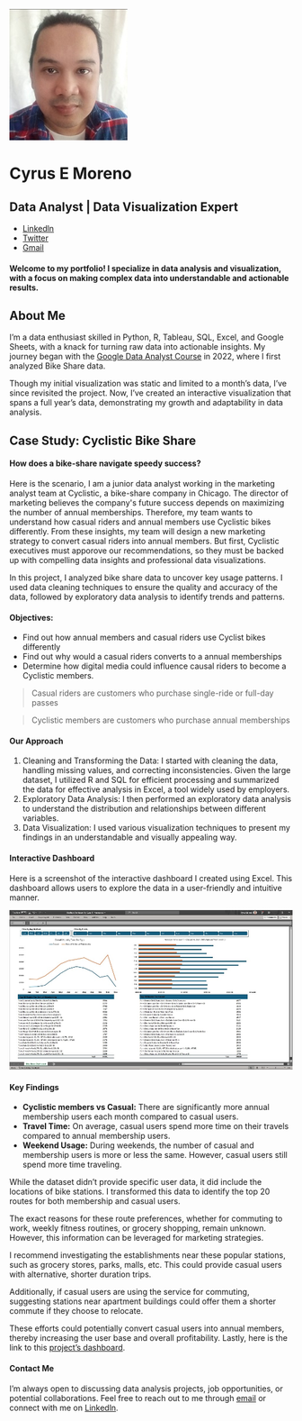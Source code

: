 ![mypic](/github.jpg)

# Cyrus E Moreno
## Data Analyst | Data Visualization Expert
- [Linkedln](https://www.linkedin.com/in/cyrusemoreno/)
- [Twitter](https://twitter.com/CyrusEMoreno)
- [Gmail](mailto:cyrusthegreatmoreno@gmail.com)


#### Welcome to my portfolio! I specialize in data analysis and visualization, with a focus on making complex data into understandable and actionable results.

## About Me

I’m a data enthusiast skilled in Python, R, Tableau, SQL, Excel, and Google Sheets, with a knack for turning raw data into actionable insights. My journey began with the [Google Data Analyst Course](https://www.coursera.org/account/accomplishments/specialization/certificate/ZVCWVNBZ35LT) in 2022, where I first analyzed Bike Share data.

Though my initial visualization was static and limited to a month’s data, I’ve since revisited the project. Now, I’ve created an interactive visualization that spans a full year’s data, demonstrating my growth and adaptability in data analysis.

## Case Study: Cyclistic Bike Share
#### How does a bike-share navigate speedy success?

Here is the scenario, I am a junior data analyst working in the marketing analyst team at Cyclistic, a bike-share company in Chicago. The director of marketing believes the company's future success depends on maximizing the number of annual memberships. Therefore, my team wants to understand how casual riders and annual members use Cyclistic bikes differently. From these insights, my team will design a new marketing strategy to convert casual riders into annual members. But first, Cyclistic executives must apporove our recommendations, so they must be backed up with compelling data insights and professional data visualizations.

In this project, I analyzed bike share data to uncover key usage patterns. I used data cleaning techniques to ensure the quality and accuracy of the data, followed by exploratory data analysis to identify trends and patterns.

#### Objectives:
-	Find out how annual members and casual riders use Cyclist bikes differently
-	Find out why would a casual riders converts to a annual memberships
-	Determine how digital media could influence causal riders to become a Cyclistic members.

> Casual riders are customers who purchase single-ride or full-day passes

> Cyclistic members are customers who purchase annual memberships

#### Our Approach
1. Cleaning and Transforming the Data: I started with cleaning the data, handling missing values, and correcting inconsistencies. Given the large dataset, I utilized R and SQL for efficient processing and summarized the data for effective analysis in Excel, a tool widely used by employers.
2. Exploratory Data Analysis: I then performed an exploratory data analysis to understand the distribution and relationships between different variables.
3. Data Visualization: I used various visualization techniques to present my findings in an understandable and visually appealing way.

#### Interactive Dashboard
Here is a screenshot of the interactive dashboard I created using Excel. This dashboard allows users to explore the data in a user-friendly and intuitive manner.

![dashboard](/dashboard.jpg)

#### Key Findings
- **Cyclistic members vs Casual:** There are significantly more annual membership users each month compared to casual users.
- **Travel Time:** On average, casual users spend more time on their travels compared to annual membership users.
- **Weekend Usage:** During weekends, the number of casual and membership users is more or less the same. However, casual users still spend more time traveling.

While the dataset didn’t provide specific user data, it did include the locations of bike stations. I transformed this data to identify the top 20 routes for both membership and casual users.

The exact reasons for these route preferences, whether for commuting to work, weekly fitness routines, or grocery shopping, remain unknown. However, this information can be leveraged for marketing strategies.

I recommend investigating the establishments near these popular stations, such as grocery stores, parks, malls, etc. This could provide casual users with alternative, shorter duration trips.

Additionally, if casual users are using the service for commuting, suggesting stations near apartment buildings could offer them a shorter commute if they choose to relocate.

These efforts could potentially convert casual users into annual members, thereby increasing the user base and overall profitability. Lastly, here is the link to this [project’s dashboard](https://1drv.ms/x/s!AlqOSNWLwB1YiUAwyE4vUIPC8NrR?e=joqo7M).

#### Contact Me
I’m always open to discussing data analysis projects, job opportunities, or potential collaborations. Feel free to reach out to me through [email](mailto:cyrusthegreatmoreno@gmail.com) or connect with me on [Linkedln](https://www.linkedin.com/in/cyrusemoreno/).
